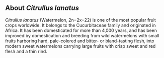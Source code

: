 About *Citrullus lanatus*
-------------------------

*Citrullus lanatus* (Watermelon, 2n=2x=22) is one of the most popular fruit crops worldwide. It belongs to the Cucurbitaceae family and originated in Africa. It has been domesticated for more than 4,000 years, and has been improved by domestication and breeding from wild watermelons with small fruits harboring hard, pale-colored and bitter- or bland-tasting flesh, into modern sweet watermelons carrying large fruits with crisp sweet and red flesh and a thin rind. 
